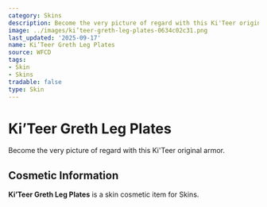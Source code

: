 ```yaml
---
category: Skins
description: Become the very picture of regard with this Ki'Teer original armor.
image: ../images/ki’teer-greth-leg-plates-0634c02c31.png
last_updated: '2025-09-17'
name: Ki’Teer Greth Leg Plates
source: WFCD
tags:
- Skin
- Skins
tradable: false
type: Skin
---
```


# Ki’Teer Greth Leg Plates

Become the very picture of regard with this Ki'Teer original armor.

## Cosmetic Information

**Ki’Teer Greth Leg Plates** is a skin cosmetic item for Skins.

